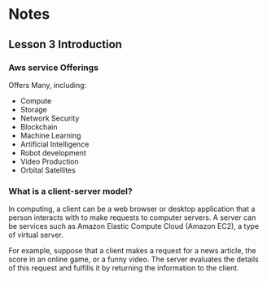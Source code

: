 # Notes

## Lesson 3 Introduction

### Aws service Offerings

Offers Many, including:

- Compute
- Storage
- Network Security
- Blockchain
- Machine Learning
- Artificial Intelligence
- Robot development
- Video Production
- Orbital Satellites

### What is a client-server model?

In computing, a client can be a web browser or desktop application that a person interacts with to make requests to computer servers. A server can be services such as Amazon Elastic Compute Cloud (Amazon EC2), a type of virtual server.

For example, suppose that a client makes a request for a news article, the score in an online game, or a funny video. The server evaluates the details of this request and fulfills it by returning the information to the client.
